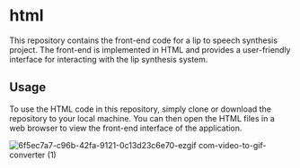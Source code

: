 # html
This repository contains the front-end code for a lip to speech synthesis project. The front-end is implemented in HTML and provides a user-friendly interface for interacting with the lip synthesis system.

## Usage
To use the HTML code in this repository, simply clone or download the repository to your local machine. You can then open the HTML files in a web browser to view the front-end interface of the application.

![6f5ec7a7-c96b-42fa-9121-0c13d23c6e70-ezgif com-video-to-gif-converter (1)](https://github.com/HarshithaGith/html/assets/112053020/0a111e7f-c6b1-46cd-aa79-d32a4b0084ef)
